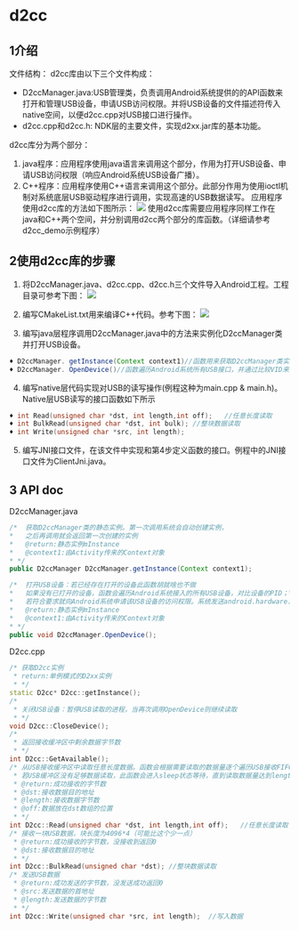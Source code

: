 # d2cc


## 1介绍
文件结构：
d2cc库由以下三个文件构成：
* D2ccManager.java:USB管理类，负责调用Android系统提供的的API函数来打开和管理USB设备，申请USB访问权限。并将USB设备的文件描述符传入native空间，以便d2cc.cpp对USB接口进行操作。
* d2cc.cpp和d2cc.h: NDK层的主要文件，实现d2xx.jar库的基本功能。

d2cc库分为两个部分：
1. java程序：应用程序使用java语言来调用这个部分，作用为打开USB设备、申请USB访问权限（响应Android系统USB设备广播）。
2. C++程序：应用程序使用C++语言来调用这个部分。此部分作用为使用ioctl机制对系统底层USB驱动程序进行调用，实现高速的USB数据读写。
应用程序使用d2cc库的方法如下图所示：
![](https://github.com/zhouxingkong/d2cc_demo/raw/master/raw/struct.png)
使用d2cc库需要应用程序同样工作在java和C++两个空间，并分别调用d2cc两个部分的库函数。（详细请参考d2cc_demo示例程序）

## 2使用d2cc库的步骤

1. 将D2ccManager.java、d2cc.cpp、d2cc.h三个文件导入Android工程。工程目录可参考下图：
![](https://github.com/zhouxingkong/d2cc_demo/raw/master/raw/dir.png)

2. 编写CMakeList.txt用来编译C++代码。参考下图：
![](https://github.com/zhouxingkong/d2cc_demo/raw/master/raw/cmake.png)

3. 编写java层程序调用D2ccManager.java中的方法来实例化D2ccManager类并打开USB设备。
``` java
♦ D2ccManager. getInstance(Context context1)//函数用来获取D2ccManager类实例来对USB设备进行操作。
♦ D2ccManager. OpenDevice()//函数遍历Android系统所有USB接口，并通过比较VID来识别目标USB设备。当找到目标设备后OpenDevice函数向Android系统申请该USB设备的访问权限。可以通过修改D2ccManager.java中如下字段来修改目标USB的VID值。(PS:FTDI厂家生产的所有USB芯片VID都为十进制的1027，此值并不需要修改)
```

4. 编写native层代码实现对USB的读写操作(例程这种为main.cpp & main.h)。Native层USB读写的接口函数如下所示
``` cpp
♦ int Read(unsigned char *dst, int length,int off);   //任意长度读取
♦ int BulkRead(unsigned char *dst, int bulk); //整块数据读取
♦ int Write(unsigned char *src, int length);
```
5. 编写JNI接口文件，在该文件中实现和第4步定义函数的接口。例程中的JNI接口文件为ClientJni.java。

## 3 API doc

D2ccManager.java

``` java
/*  获取D2ccManager类的静态实例。第一次调用系统会自动创建实例，
*   之后再调用就会返回第一次创建的实例
*   @return:静态实例mInstance
*   @context1:由Activity传来的Context对象
* */
public D2ccManager D2ccManager.getInstance(Context context1);

/*  打开USB设备：若已经存在打开的设备此函数胡就啥也不做
*   如果没有已打开的设备，函数会遍历Android系统接入的所有USB设备，对比设备的PID；VID是否符合要求
*   若符合要求就向Android系统申请该USB设备的访问权限。系统发送android.hardware.usb.action.USB_DEVICE_ATTACHED广播
*   @return:静态实例mInstance
*   @context1:由Activity传来的Context对象
* */
public void D2ccManager.OpenDevice();
```

D2cc.cpp

``` cpp
/* 获取D2cc实例
 * return:单例模式的D2xx实例
 * */
static D2cc* D2cc::getInstance();
/*
 * 关闭USB设备：暂停USB读取的进程，当再次调用OpenDevice则继续读取
 * */
void D2cc::CloseDevice(); 
/*
 * 返回接收缓冲区中剩余数据字节数
 * */
int D2cc::GetAvailable();
/* 从USB接收缓冲区中读取任意长度数据。函数会根据需要读取的数据量逐个遍历USB接收FIFO进行读取。
 * 若USB缓冲区没有足够数据读取，此函数会进入sleep状态等待，直到读取数据量达到length。
 * @return:成功接收的字节数
 * @dst:接收数据目的地址
 * @length:接收数据字节数
 * @off:数据放在dst数组的位置
 * */
int D2cc::Read(unsigned char *dst, int length,int off);   //任意长度读取
/* 接收一块USB数据，块长度为4096*4（可能比这个少一点）
 * @return:成功接收的字节数，没接收到返回0
 * @dst:接收数据目的地址
 * */
int D2cc::BulkRead(unsigned char *dst); //整块数据读取
/* 发送USB数据
 * @return:成功发送的字节数，没发送成功返回0
 * @src:发送数据的首地址
 * @length:发送数据的字节数
 * */
int D2cc::Write(unsigned char *src, int length);  //写入数据
```

